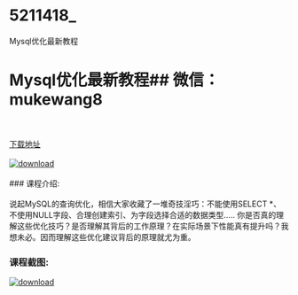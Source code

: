 # 5211418_
Mysql优化最新教程
# Mysql优化最新教程## 微信：mukewang8
<br/></br>[下载地址](http://www.36tz.cn/article/5211418 "下载地址")
<br/></br>[![download](http://36tz.cn/muke_img/2020_03_1-143-300x184.png "下载地址")](http://www.36tz.cn/article/5211418 "下载地址")
<br/></br>### 课程介绍:<br/></br>说起MySQL的查询优化，相信大家收藏了一堆奇技淫巧：不能使用SELECT *、不使用NULL字段、合理创建索引、为字段选择合适的数据类型..... 你是否真的理解这些优化技巧？是否理解其背后的工作原理？在实际场景下性能真有提升吗？我想未必。因而理解这些优化建议背后的原理就尤为重。

### 课程截图:
[![download](http://36tz.cn/muke_img/2020_03_2-135.png "下载地址")](http://www.36tz.cn/article/5211418 "下载地址")
